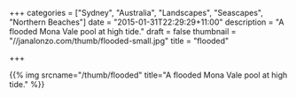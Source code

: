 +++
categories = ["Sydney", "Australia", "Landscapes", "Seascapes", "Northern Beaches"]
date = "2015-01-31T22:29:29+11:00"
description = "A flooded Mona Vale pool at high tide."
draft = false
thumbnail = "//janalonzo.com/thumb/flooded-small.jpg"
title = "flooded"

+++

{{% img srcname="/thumb/flooded" title="A flooded Mona Vale pool at high tide." %}}
